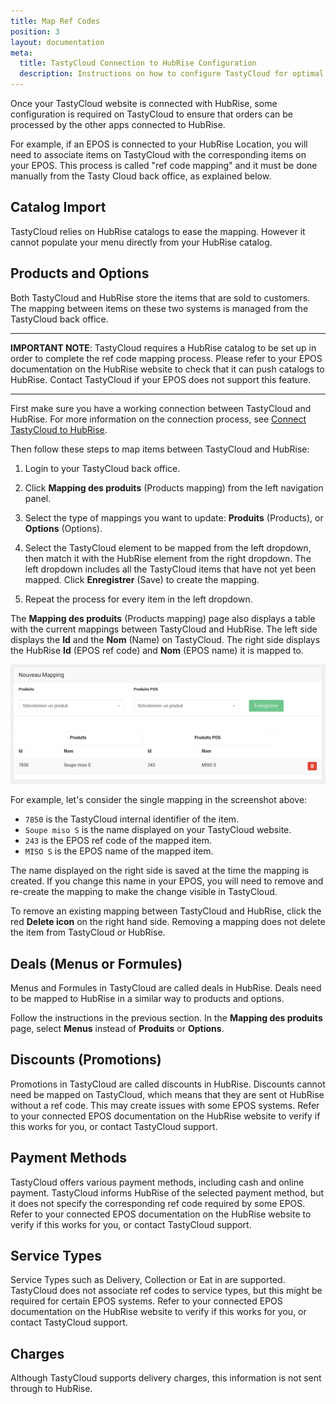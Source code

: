 ```yaml
---
title: Map Ref Codes
position: 3
layout: documentation
meta:
  title: TastyCloud Connection to HubRise Configuration
  description: Instructions on how to configure TastyCloud for optimal connection to HubRise and other platforms.
---
```


Once your TastyCloud website is connected with HubRise, some configuration is required on TastyCloud to ensure that orders can be processed by the other apps connected to HubRise.

For example, if an EPOS is connected to your HubRise Location, you will need to associate items on TastyCloud with the corresponding items on your EPOS. This process is called "ref code mapping" and it must be done manually from the Tasty Cloud back office, as explained below.

## Catalog Import

TastyCloud relies on HubRise catalogs to ease the mapping. However it cannot populate your menu directly from your HubRise catalog.

## Products and Options

Both TastyCloud and HubRise store the items that are sold to customers. The mapping between items on these two systems is managed from the TastyCloud back office.

---

**IMPORTANT NOTE**: TastyCloud requires a HubRise catalog to be set up in order to complete the ref code mapping process. Please refer to your EPOS documentation on the HubRise website to check that it can push catalogs to HubRise. Contact TastyCloud if your EPOS does not support this feature.

---

First make sure you have a working connection between TastyCloud and HubRise. For more information on the connection process, see [Connect TastyCloud to HubRise](/apps/tastycloud/connect-hubrise).

Then follow these steps to map items between TastyCloud and HubRise:

1. Login to your TastyCloud back office.

1. Click **Mapping des produits** (Products mapping) from the left navigation panel.

1. Select the type of mappings you want to update: **Produits** (Products), or **Options** (Options).

1. Select the TastyCloud element to be mapped from the left dropdown, then match it with the HubRise element from the right dropdown. The left dropdown includes all the TastyCloud items that have not yet been mapped. Click **Enregistrer** (Save) to create the mapping.

1. Repeat the process for every item in the left dropdown.

The **Mapping des produits** (Products mapping) page also displays a table with the current mappings between TastyCloud and HubRise. The left side displays the **Id** and the **Nom** (Name) on TastyCloud. The right side displays the HubRise **Id** (EPOS ref code) and **Nom** (EPOS name) it is mapped to.

![Product mapping](../images/002-product-mapping.png)

For example, let's consider the single mapping in the screenshot above:

- `7850` is the TastyCloud internal identifier of the item.
- `Soupe miso S` is the name displayed on your TastyCloud website.
- `243` is the EPOS ref code of the mapped item.
- `MISO S` is the EPOS name of the mapped item.

The name displayed on the right side is saved at the time the mapping is created. If you change this name in your EPOS, you will need to remove and re-create the mapping to make the change visible in TastyCloud.

To remove an existing mapping between TastyCloud and HubRise, click the red **Delete icon** on the right hand side. Removing a mapping does not delete the item from TastyCloud or HubRise.

## Deals (Menus or Formules)

Menus and Formules in TastyCloud are called deals in HubRise. Deals need to be mapped to HubRise in a similar way to products and options.

Follow the instructions in the previous section. In the **Mapping des produits** page, select **Menus** instead of **Produits** or **Options**.

## Discounts (Promotions)

Promotions in TastyCloud are called discounts in HubRise. Discounts cannot need be mapped on TastyCloud, which means that they are sent ot HubRise without a ref code. This may create issues with some EPOS systems. Refer to your connected EPOS documentation on the HubRise website to verify if this works for you, or contact TastyCloud support.

## Payment Methods

TastyCloud offers various payment methods, including cash and online payment. TastyCloud informs HubRise of the selected payment method, but it does not specify the corresponding ref code required by some EPOS. Refer to your connected EPOS documentation on the HubRise website to verify if this works for you, or contact TastyCloud support.

## Service Types

Service Types such as Delivery, Collection or Eat in are supported. TastyCloud does not associate ref codes to service types, but this might be required for certain EPOS systems. Refer to your connected EPOS documentation on the HubRise website to verify if this works for you, or contact TastyCloud support.

## Charges

Although TastyCloud supports delivery charges, this information is not sent through to HubRise.
